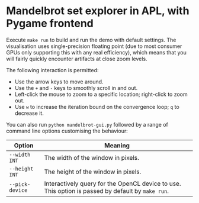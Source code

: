 Mandelbrot set explorer in APL, with Pygame frontend
====================================================

Execute `make run` to build and run the demo with default settings.
The visualisation uses single-precision floating point (due to most
consumer GPUs only supporting this with any real efficiency), which
means that you will fairly quickly encounter artifacts at close zoom
levels.

The following interaction is permitted:

  * Use the arrow keys to move around.
  * Use the `+` and `-` keys to smoothly scroll in and out.
  * Left-click the mouse to zoom to a specific location; right-click to zoom out.
  * Use `w` to increase the iteration bound on the convergence loop; `q` to decrease it.

  You can also run `python mandelbrot-gui.py` followed by a range
of command line options customising the behaviour:

| Option | Meaning |
| --- | --- |
| `--width INT` | The width of the window in pixels. |
| `--height INT` | The height of the window in pixels. |
| `--pick-device` | Interactively query for the OpenCL device to use.  This option is passed by default by `make run`. |
